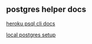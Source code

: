 ## postgres helper docs

[heroku psql cli docs](https://devcenter.heroku.com/articles/heroku-postgresql#using-the-cli)

[local postgres setup](https://devcenter.heroku.com/articles/heroku-postgresql#local-setup)